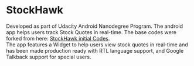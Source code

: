 # StockHawk
<p>
    Developed as part of Udacity Android Nanodegree Program. The android app helps users track Stock Quotes in real-time. The base codes were forked from here: 
    <a href="https://github.com/NilanjanDaw/Advanced_Android_Development">StockHawk initial Codes</a>.
    <br />
    The app features a Widget to help users view stock quotes in real-time and has been made production ready with RTL language support, and Google Talkback support for special users.
</p>
